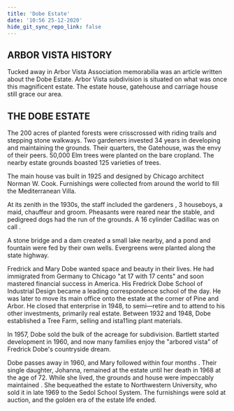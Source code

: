 ```yaml
---
title: 'Dobe Estate'
date: '10:56 25-12-2020'
hide_git_sync_repo_link: false
---
```


## ARBOR VISTA HISTORY 

Tucked away in Arbor Vista Association memorabilia was an article written about the Dobe Estate. Arbor Vista subdivision is situated on what was once this magnificent estate. The estate house, gatehouse and carriage house still grace our area. 

## THE DOBE ESTATE 

The 200 acres of planted forests were crisscrossed with riding trails and stepping stone walkways. Two gardeners invested 34 years in developing and maintaining the grounds. Their quarters, the Gatehouse, was the envy of their peers. 50,000 Elm trees were planted on the bare cropland. The nearby estate grounds boasted 125 varieties of trees. 

The main house vas built in 1925 and designed by Chicago architect Norman W. Cook. Furnishings were collected from around the world to fill the Mediterranean Villa. 

At its zenith in the 1930s, the staff included the gardeners , 3 houseboys, a maid, chauffeur and groom. Pheasants were reared near the stable, and pedigreed dogs had the run of the grounds. A 16 cylinder Cadillac was on call . 

A stone bridge and a dam created a small lake nearby, and a pond and fountain were fed by their own wells. Evergreens were planted along the state highway. 

Fredrick and Mary Dobe wanted space and beauty in their lives. He had immigrated from Germany to Chicago "at 17 with 17 cents" and soon mastered financial success in America. His Fredrick Dobe School of Industrial Design became a leading correspondence school of the day. He was later to move its main office onto the estate at the corner of Pine and Arbor. He closed that enterprise in 1948, to semi—retire and to attend to his other investments, primarily real estate. Between 1932 and 1948, Dobe established a Tree Farm, selling and ista11ing plant materials. 

In 1957, Dobe sold the bulk of the acreage for subdivision. Bartlett started development in 1960, and now many families enjoy the "arbored vista" of Fredrick Dobe's countryside dream. 

Dobe passes away in 1960, and Mary followed within four months . Their single daughter, Johanna, remained at the estate until her death in 1968 at the age of 72. While she lived, the grounds and house were impeccably maintained . She bequeathed the estate to Northwestern University, who sold it in late 1969 to the Sedol School System. The furnishings were sold at auction, and the golden era of the estate life ended. 

 
